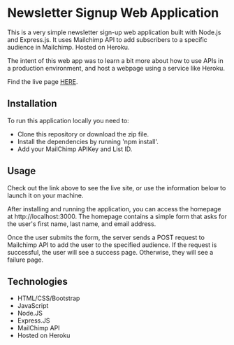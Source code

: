 # Newsletter Signup Web Application

This is a very simple newsletter sign-up web application built with Node.js and Express.js. It uses Mailchimp API to add subscribers to a specific audience in Mailchimp. Hosted on Heroku.

The intent of this web app was to learn a bit more about how to use APIs in a production environment, and host a webpage using a service like Heroku.

Find the live page [HERE](https://rifleman-news.herokuapp.com/).

## Installation 

To run this application locally you need to:
- Clone this repository or download the zip file.
- Install the dependencies by running 'npm install'.
- Add your MailChimp APIKey and List ID.

## Usage

Check out the link above to see the live site, or use the information below to launch it on your machine.

After installing and running the application, you can access the homepage at http://localhost:3000. The homepage contains a simple form that asks for the user's first name, last name, and email address.

Once the user submits the form, the server sends a POST request to Mailchimp API to add the user to the specified audience. If the request is successful, the user will see a success page. Otherwise, they will see a failure page.

## Technologies

- HTML/CSS/Bootstrap
- JavaScript
- Node.JS
- Express.JS
- MailChimp API
- Hosted on Heroku
